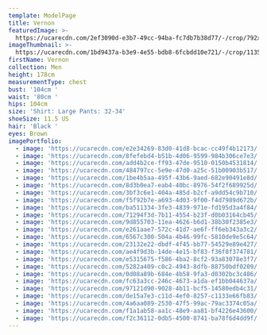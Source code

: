 ```yaml
---
template: ModelPage
title: Vernon
featuredImage: >-
  https://ucarecdn.com/2ef3090d-e3b7-49cc-94ba-fc7db7b38d77/-/crop/792x408/0,0/-/preview/
imageThumbnail: >-
  https://ucarecdn.com/1bd9437a-b3e9-4e55-bdb8-6fcbdd10e721/-/crop/1135x1718/341,488/-/preview/
firstName: Vernon
collection: Men
height: 178cm
measurementType: chest
bust: '104cm '
waist: '80cm '
hips: 104cm
size: 'Shirt: Large Pants: 32-34'
shoeSize: 11.5 US
hair: 'Black '
eyes: Brown
imagePortfolio:
  - image: 'https://ucarecdn.com/e2e34269-83d0-41d8-bcac-cc49f4b12173/'
  - image: 'https://ucarecdn.com/8fefebd4-b51b-4d06-9599-984b306ce7e3/'
  - image: 'https://ucarecdn.com/add4b2ce-ff93-47de-9510-0150b4531814/'
  - image: 'https://ucarecdn.com/484797cc-5e9e-47d0-a25c-51b00903b517/'
  - image: 'https://ucarecdn.com/1be4b5aa-495f-43b6-9aed-682e90491e8d/'
  - image: 'https://ucarecdn.com/8d3b0ea7-eab4-40bc-8976-54f2f689925d/'
  - image: 'https://ucarecdn.com/3bf3c6e1-404a-485d-b2cf-a9dd54c9b710/'
  - image: 'https://ucarecdn.com/f5f92b7e-a693-4d03-9f00-f4d7989d672b/'
  - image: 'https://ucarecdn.com/ba511334-3fe3-4839-971e-fd195d3a4f84/'
  - image: 'https://ucarecdn.com/71294f3d-7b11-4554-b23f-d0b03164cb45/'
  - image: 'https://ucarecdn.com/9d855703-11ea-4626-b6d1-38b30f2385e3/'
  - image: 'https://ucarecdn.com/e261aae7-572c-41d7-ae6f-ff6eb343a3c2/'
  - image: 'https://ucarecdn.com/6567c300-504a-4b46-99fc-5810de9e5c64/'
  - image: 'https://ucarecdn.com/23132e22-dbdf-4f45-bb77-54529e89e427/'
  - image: 'https://ucarecdn.com/ae4f9d3b-14de-4e15-bf83-f36f8f374781/'
  - image: 'https://ucarecdn.com/e5315675-f586-4ba2-8cf2-93a83078e3f7/'
  - image: 'https://ucarecdn.com/5282a409-c0c2-4943-8dfb-88750bdf0209/'
  - image: 'https://ucarecdn.com/0d08a89b-684e-4b58-9fa3-d0302bc3c486/'
  - image: 'https://ucarecdn.com/fc63a3cc-246c-4673-a1da-ef1bb044637a/'
  - image: 'https://ucarecdn.com/97121d90-9028-4b11-bcf5-14580edb4c31/'
  - image: 'https://ucarecdn.com/de15a7e3-c11d-4ef0-8257-c1133e66fb83/'
  - image: 'https://ucarecdn.com/4a6aa089-2530-47f5-99ac-79ac3374c05a/'
  - image: 'https://ucarecdn.com/f1a1ab58-aa1c-48e9-aa81-bf4226e43600/'
  - image: 'https://ucarecdn.com/f2c36112-0db5-4500-8741-ba78f6d4dd9f/'
---
```


